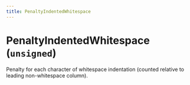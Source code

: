 ```yaml
---
title: PenaltyIndentedWhitespace
---
```


# PenaltyIndentedWhitespace (`unsigned`)

Penalty for each character of whitespace indentation (counted relative to leading non-whitespace column).

